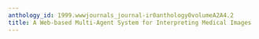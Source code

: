 ```yaml
---
anthology_id: 1999.wwwjournals_journal-ir0anthology0volumeA2A4.2
title: A Web-based Multi-Agent System for Interpreting Medical Images
---
```

